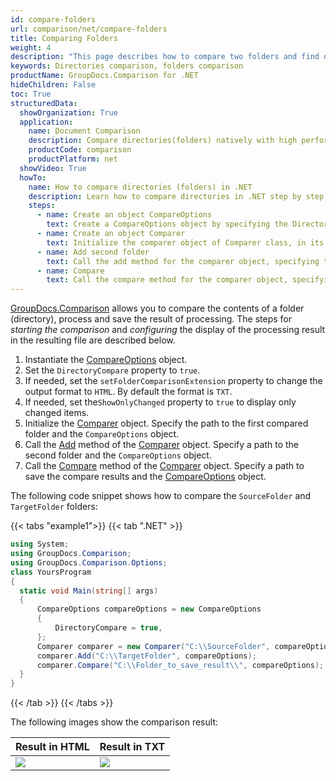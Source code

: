 ```yaml
---
id: compare-folders
url: comparison/net/compare-folders
title: Comparing Folders
weight: 4
description: "This page describes how to compare two folders and find out which files/folders were deleted, added or modified."
keywords: Directories comparison, folders comparison
productName: GroupDocs.Comparison for .NET
hideChildren: False
toc: True
structuredData:
  showOrganization: True
  application:
    name: Document Comparison
    description: Compare directories(folders) natively with high performance using .NET language and GroupDocs.Comparison for .NET
    productCode: comparison
    productPlatform: net
  showVideo: True
  howTo:
    name: How to compare directories (folders) in .NET
    description: Learn how to compare directories in .NET step by step
    steps:
      - name: Create an object CompareOptions
        text: Create a CompareOptions object by specifying the DirectoryCompare option - true.
      - name: Create an object Comparer
        text: Initialize the comparer object of Comparer class, in its parameters specify the path to the first compared folder, the second parameter is the CompareOptions object.
      - name: Add second folder
        text: Call the add method for the comparer object, specifying the path to the second folder and the CompareOptions object.
      - name: Compare
        text: Call the compare method for the comparer object, specifying the path to save the compare results and the CompareOptions object.
---
```


[GroupDocs.Comparison](https://products.groupdocs.com/comparison/net) allows you to compare the contents of a folder (directory), process and save the result of processing. The steps for _starting the comparison_ and _configuring_ the display of the processing result in the resulting file are described below.

1. Instantiate the [CompareOptions](https://reference.groupdocs.com/comparison/net/groupdocs.comparison.options/compareoptions) object. 
1. Set the `DirectoryCompare` property to `true`.
1. If needed, set the `setFolderComparisonExtension` property to change the output format to `HTML`. By default the format is `TXT`.
1. If needed, set the`ShowOnlyChanged` property to `true` to display only changed items.
2. Initialize the [Comparer](https://reference.groupdocs.com/comparison/net/groupdocs.comparison/comparer) object. Specify the path to the first compared folder and the `CompareOptions` object.
3. Call the [Add](https://reference.groupdocs.com/comparison/net/groupdocs.comparison/comparer/add/#add_*) method of the [Comparer](https://reference.groupdocs.com/comparison/net/groupdocs.comparison/comparer) object. Specify a  path to the second folder and the `CompareOptions` object.
4. Call the [Compare](https://reference.groupdocs.com/comparison/net/groupdocs.comparison/comparer/compare/#compare) method of the [Comparer](https://reference.groupdocs.com/comparison/net/groupdocs.comparison/comparer) object. Specify a path to save the compare results and the [CompareOptions](https://reference.groupdocs.com/comparison/net/groupdocs.comparison.options/compareoptions) object.

The following code snippet shows how to compare the `SourceFolder` and `TargetFolder` folders:

{{< tabs "example1">}}
{{< tab ".NET" >}}
```cs
using System;
using GroupDocs.Comparison;
using GroupDocs.Comparison.Options;
class YoursProgram
{
  static void Main(string[] args)
  {
      CompareOptions compareOptions = new CompareOptions
      {
          DirectoryCompare = true,
      };
      Comparer comparer = new Comparer("C:\\SourceFolder", compareOptions);
      comparer.Add("C:\\TargetFolder", compareOptions);
      comparer.Compare("C:\\Folder_to_save_result\\", compareOptions);
  }
}
```
{{< /tab >}}
{{< /tabs >}}

The following images show the comparison result:

| Result in HTML                                                 | Result in TXT                                                 |
| -------------------------------------------------------------- | ------------------------------------------------------------- |
| ![](/comparison/net/images/result-comparison-folders-html.png) | ![](/comparison/net/images/result-comparison-folders-txt.png) |
